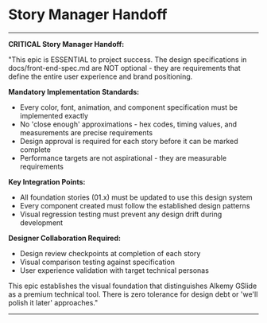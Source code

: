 # Story Manager Handoff

---

**CRITICAL Story Manager Handoff:**

"This epic is ESSENTIAL to project success. The design specifications in docs/front-end-spec.md are NOT optional - they are requirements that define the entire user experience and brand positioning.

**Mandatory Implementation Standards:**
- Every color, font, animation, and component specification must be implemented exactly
- No 'close enough' approximations - hex codes, timing values, and measurements are precise requirements
- Design approval is required for each story before it can be marked complete
- Performance targets are not aspirational - they are measurable requirements

**Key Integration Points:**
- All foundation stories (01.x) must be updated to use this design system
- Every component created must follow the established design patterns
- Visual regression testing must prevent any design drift during development

**Designer Collaboration Required:**
- Design review checkpoints at completion of each story
- Visual comparison testing against specification
- User experience validation with target technical personas

This epic establishes the visual foundation that distinguishes Alkemy GSlide as a premium technical tool. There is zero tolerance for design debt or 'we'll polish it later' approaches."

---

